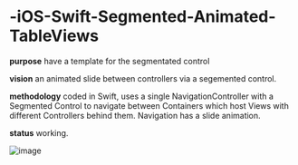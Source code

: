 # -iOS-Swift-Segmented-Animated-TableViews

**purpose** have a template for the segmentated control

**vision** an animated slide between controllers via a segemented control.

**methodology** coded in Swift, uses a single NavigationController with a Segmented Control to navigate between Containers which host Views with different Controllers behind them. Navigation has a slide animation.

**status** working.

![image](http://i.imgur.com/p4Ze7rW.gif)

